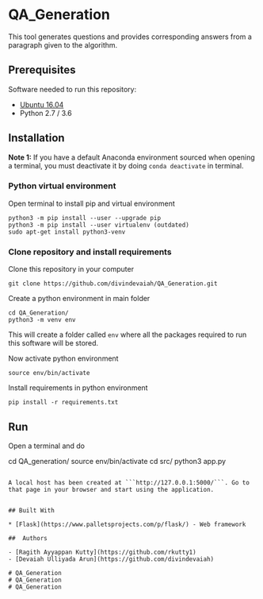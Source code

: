 # QA_Generation

This tool generates questions and provides corresponding answers from a paragraph given to the algorithm.

## Prerequisites

Software needed to run this repository:

- [Ubuntu 16.04](https://ubuntu.com/download/desktop)
- Python 2.7 / 3.6

## Installation

**Note 1:** If you have a default Anaconda environment sourced when opening a terminal, you must deactivate it by doing ```conda deactivate``` in terminal. 


### Python virtual environment

Open terminal to install pip and virtual environment

```
python3 -m pip install --user --upgrade pip
python3 -m pip install --user virtualenv (outdated)
sudo apt-get install python3-venv
```

### Clone repository and install requirements

Clone this repository in your computer

```
git clone https://github.com/divindevaiah/QA_Generation.git
```

Create a python environment in main folder

```
cd QA_Generation/
python3 -m venv env
```

This will create a folder called ```env``` where all the packages required to run this software will be stored.

Now activate python environment 

```
source env/bin/activate
```

Install requirements in python environment

```
pip install -r requirements.txt
```

## Run

Open a terminal and do

cd QA_generation/
source env/bin/activate
cd src/
python3 app.py
```

A local host has been created at ```http://127.0.0.1:5000/```. Go to that page in your browser and start using the application.


## Built With

* [Flask](https://www.palletsprojects.com/p/flask/) - Web framework

##  Authors 

- [Ragith Ayyappan Kutty](https://github.com/rkutty1)
- [Devaiah Ulliyada Arun](https://github.com/divindevaiah)

# QA_Generation
# QA_Generation
# QA_Generation
